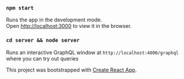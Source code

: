 ### `npm start`

Runs the app in the development mode.<br />
Open [http://localhost:3000](http://localhost:3000) to view it in the browser.

### `cd server && node server`
Runs an interactive GraphQL window at `http://localhost:4000/graphql` where you can try out queries

This project was bootstrapped with [Create React App](https://github.com/facebook/create-react-app).
